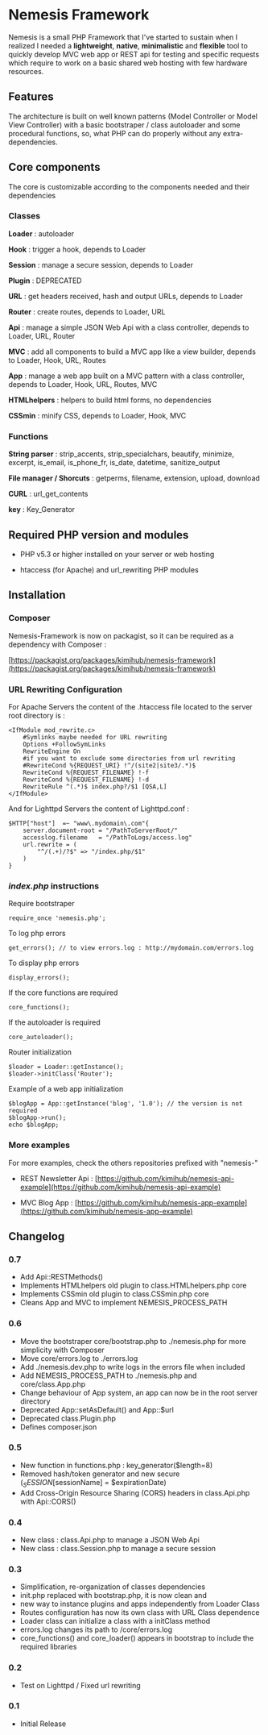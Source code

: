 # Nemesis Framework  #
Nemesis is a small PHP Framework that I've started to sustain when I realized I needed a
**lightweight**, **native**, **minimalistic** and **flexible** tool to quickly develop MVC web app or REST api for testing and specific requests which require to work on a basic shared web hosting with few hardware resources.

## Features ##

The architecture is built on well known patterns (Model Controller or Model View Controller) with a basic bootstraper / class autoloader and some procedural functions, so, what PHP can do properly without any extra-dependencies.

## Core components ##

The core is customizable according to the components needed and their dependencies

### Classes ###


**Loader** : autoloader

**Hook** : trigger a hook, depends to Loader

**Session** : manage a secure session, depends to Loader

**Plugin** : DEPRECATED

**URL** : get headers received, hash and output URLs, depends to Loader

**Router** : create routes, depends to Loader, URL

**Api** : manage a simple JSON Web Api with a class controller, depends to Loader, URL, Router

**MVC** : add all components to build a MVC app like a view builder, depends to Loader, Hook, URL, Routes

**App** : manage a web app built on a MVC pattern with a class controller, depends to Loader, Hook, URL, Routes, MVC

**HTMLhelpers** : helpers to build html forms, no dependencies

**CSSmin** : minify CSS, depends to Loader, Hook, MVC



### Functions ###

**String parser** : strip_accents, strip_specialchars, beautify, minimize, excerpt, is_email, is_phone_fr, is_date, datetime, sanitize_output

**File manager / Shorcuts** : getperms, filename, extension, upload, download

**CURL** : url_get_contents

**key** : Key_Generator


## Required PHP version and modules ##

- PHP v5.3 or higher installed on your server or web hosting

- htaccess (for Apache) and url_rewriting PHP modules


## Installation ##

### Composer ###
Nemesis-Framework is now on packagist, so it can be required as a dependency with Composer :

[https://packagist.org/packages/kimihub/nemesis-framework](https://packagist.org/packages/kimihub/nemesis-framework)


### URL Rewriting Configuration ###
For Apache Servers the content of the .htaccess file located to the server root directory is :

	<IfModule mod_rewrite.c>
		#Symlinks maybe needed for URL rewriting
		Options +FollowSymLinks
		RewriteEngine On
		#if you want to exclude some directories from url rewriting
		#RewriteCond %{REQUEST_URI} !^/(site2|site3/.*)$
		RewriteCond %{REQUEST_FILENAME} !-f
		RewriteCond %{REQUEST_FILENAME} !-d
		RewriteRule ^(.*)$ index.php?/$1 [QSA,L]
	</IfModule>


And for Lighttpd Servers the content of Lighttpd.conf :

	$HTTP["host"]  =~ "www\.mydomain\.com"{
		server.document-root = "/PathToServerRoot/"
		accesslog.filename   = "/PathToLogs/access.log"
	 	url.rewrite = (
			"^/(.+)/?$" => "/index.php/$1"
		)
	}

### *index.php* instructions ###
Require bootstraper

	require_once 'nemesis.php';

To log php errors

    get_errors(); // to view errors.log : http://mydomain.com/errors.log

To display php errors

    display_errors();

If the core functions are required

	core_functions();

If the autoloader is required

	core_autoloader();

Router initialization

	$loader = Loader::getInstance();
	$loader->initClass('Router');

Example of a web app initialization

	$blogApp = App::getInstance('blog', '1.0'); // the version is not required
	$blogApp->run();
	echo $blogApp;

### More examples ###
For more examples, check the others repositories prefixed with "nemesis-"

- REST Newsletter Api : [https://github.com/kimihub/nemesis-api-example](https://github.com/kimihub/nemesis-api-example)

- MVC Blog App : [https://github.com/kimihub/nemesis-app-example](https://github.com/kimihub/nemesis-app-example)


Changelog
---------
### 0.7
* Add Api::RESTMethods()
* Implements HTMLhelpers old plugin to class.HTMLhelpers.php core
* Implements CSSmin old plugin to class.CSSmin.php core
* Cleans App and MVC to implement NEMESIS_PROCESS_PATH

### 0.6
* Move the bootstraper core/bootstrap.php to ./nemesis.php for more simplicity with Composer
* Move core/errors.log to ./errors.log
* Add ./nemesis.dev.php to write logs in the errors file when included
* Add NEMESIS_PROCESS_PATH to ./nemesis.php and core/class.App.php
* Change behaviour of App system, an app can now be in the root server directory
* Deprecated App::setAsDefault() and App::$url
* Deprecated class.Plugin.php
* Defines composer.json

### 0.5
* New function in functions.php : key_generator($length=8)
* Removed hash/token generator and new secure ($_SESSION[$sessionName] = $expirationDate)
* Add Cross-Origin Resource Sharing (CORS) headers in class.Api.php with Api::CORS()

### 0.4
* New class : class.Api.php to manage a JSON Web Api
* New class : class.Session.php to manage a secure session

### 0.3
* Simplification, re-organization of classes dependencies
* init.php replaced with bootstrap.php, it is now clean and
* new way to instance plugins and apps independently from Loader Class
* Routes configuration has now its own class with URL Class dependence
* Loader class can initialize a class with a initClass method
* errors.log changes its path to /core/errors.log
* core_functions() and core_loader() appears in bootstrap to include the required libraries

### 0.2
* Test on Lighttpd / Fixed url rewriting

### 0.1
* Initial Release
